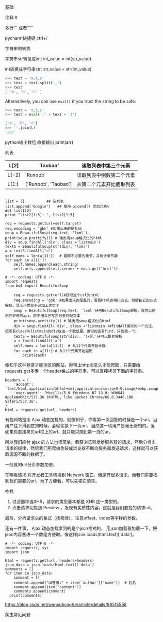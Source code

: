 基础

注释 #

多行''' 或者"""

pycharm快捷键 ctrl+/



字符串的转换

字符串str转换成int: int_value = int(str_value)

int转换成字符串str: str_value = str(int_value)



```py
>>> text = 'a,b,c'
>>> text = text.split(',')
>>> text
[ 'a', 'b', 'c' ]
```

Alternatively, you can use `eval()` if you trust the string to be safe:

```py
>>> text = 'a,b,c'
>>> text = eval('[' + text + ']')
```



```py
['a', 'b', 'c']
>>> ''.join(L)
'abc'
```

python输出数组 直接输出 print(arr)



列表

| L[2]  | 'Taobao'             | 读取列表中第三个元素     |
| ----- | -------------------- | ------------------------ |
| L[-2] | 'Runoob'             | 读取列表中倒数第二个元素 |
| L[1:] | ['Runoob', 'Taobao'] | 从第二个元素开始截取列表 |

```
 
list = []          ## 空列表
list.append('Google')   ## 使用 append() 添加元素v
del list1[2]
print "list2[1:5]: ", list2[1:5]
```





```
req = requests.get(url=self.target)
req.encoding = 'gbk' #如果出来的是乱码
soup = BeautifulSoup(req.text, 'lxml')
print(soup.prettify()) # 输出用soup格式化的html
div = soup.findAll('div', class_='listmain')
textS = BeautifulSoup(str(div), 'lxml')
a = textS.findAll('a')
self.nums = len(a[11:])  # 剔除不必要的章节，并统计章节数
for each in a[11:]:
    self.names.append(each.string)
    self.urls.append(self.server + each.get('href'))
```





```
# -*- coding: UTF-8 -*-
import requests
from bs4 import BeautifulSoup

    req = requests.get(url)#获取这个url的html
    req.encoding = 'gbk' #如果出来的是乱码，看看html的编码方式，然后按它的方式解码。显示正常就不必加上这句了
    soup = BeautifulSoup(req.text, 'lxml')#用BeautifulSoup解析，就可以使用它好用的api，而不用自己写正则去匹配文本
    print(soup.prettify()) # 输出用soup格式化的html
    div = soup.findAll('div', class_='listmain')#findAll常用的一个方法，把所有class叫listmain的div放进一个数组里。类似的还有find，只找第一个。
    textS = BeautifulSoup(str(div), 'lxml')#可以嵌套解析
    a = textS.findAll('a')
    self.nums = len(a[11:])  # 从11个元素开始计数
    for each in a[11:]:# 从11个元素开始遍历
    	print(each)

```



像知乎这种登录才能浏览的网站，得带上http消息头才能爬取，只需要给requests.get多传一个header格式的字符串，可以直接拷贝下面的字符串。

```
headers = {
    'accept': 'text/html,application/xhtml+xml,application/xml;q=0.9,image/webp,image/apng,*/*;q=0.8',
    'user-agent': 'Mozilla/5.0 (Windows NT 10.0; WOW64) AppleWebKit/537.36 (KHTML, like Gecko) Chrome/68.0.3440.106 Safari/537.36',
}
html = requests.get(url, headers)
```



有些网站是用 Ajax 动态加载的，就像知乎，你看第一页回答的时候是一个url，当用户往下滑到底的时候，会偷偷换下一页url。当然这一切用户是毫无感知的。但如果你直接拷贝url栏上的url，就只能只爬到第一页的ur。

所以我们应付 ajax 的方法也很简单，截获浏览器发给服务器的请求，然后分析出请求的规律，然后我们用爬虫伪装成浏览器不断向服务器发送请求，这样就可以获取源源不断的数据了。

一般就的url分页参数加倍。

在哪看请求:将开发者工具切换到 Network 窗口，但是有很多请求，而我们需要找到我们需要的url。为了方便看，可以先把它清空。

咋找

1. 过滤器中选XHR，请求的类型基本都是 XHR 这一类型的。
2. 点击请求切换到 Preview ，发现有实质性内容，这就是我们要找的请求url。

最后，分析请求头的格式（找规律），注意offset、index等字样的参数。



还有一件事， Ajax 动态加载拿到的是个json格式的， 用json加载器加载一下，把json内容塞进一个数组方便取。像这样json.loads(html.text)['data']。

```
# -*- coding: UTF-8 -*-
import requests, sys
import json

html = requests.get(url, headers=headers)
json_data = json.loads(html.text)['data']
comments = []
for item in json_data:
    comment = []
    comment.append("回答者:" + item['author']['name'])  # 姓名
    comment.append(item['content'])
    comments.append(comment)
  print(comments)
```



https://blog.csdn.net/wenxuhonghe/article/details/86515558





爬虫常见问题
